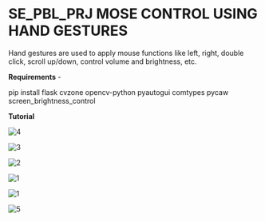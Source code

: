 # SE_PBL_PRJ MOSE CONTROL USING HAND GESTURES
Hand gestures are used to apply mouse functions like left, right, double click, scroll up/down, control volume and brightness, etc.


**Requirements** - 

pip install
flask
cvzone
opencv-python
pyautogui
comtypes
pycaw
screen_brightness_control


**Tutorial**


![4](https://github.com/user-attachments/assets/ea13212e-0807-4e3e-93b0-d98c3a646716)


![3](https://github.com/user-attachments/assets/326b3ac2-a053-4b59-92f4-01972ebe0b74)


![2](https://github.com/user-attachments/assets/a1bd7150-1877-40ca-ab2f-d77dcc750a1c)


![1](https://github.com/user-attachments/assets/9d5b3630-c586-46e1-b39d-b6f3776abfe8)


![1](https://github.com/user-attachments/assets/f147a599-fbbf-4d63-be4c-f16265ebe392)


![5](https://github.com/user-attachments/assets/99cc1a38-45bf-41d6-a548-2760ab204394)

